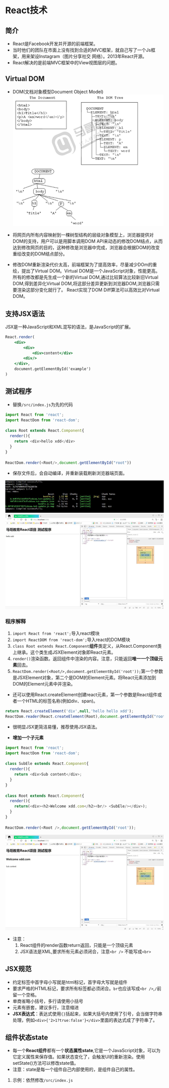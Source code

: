 # React技术

## 简介

* React是Facebook开发并开源的前端框架。  
* 当时他们的团队在市面上没有找到合适的MVC框架，就自己写了一个Js框架，用来架设Instagram（图片分享社交 网络）。2013年React开源。  
* React解决的是前端MVC框架中的View视图层的问题。  

## Virtual DOM

* DOM(文档对象模型Document Object Model)  
![react_003](../img/react_003.jpg)

* 将网页内所有内容映射到一棵树型结构的层级对象模型上，浏览器提供对DOM的支持，用户可以是用脚本调用DOM API来动态的修改DOM结点，从而达到修改网页的目的，这种修改是浏览器中完成，浏览器会根据DOM的改变重绘改变的DOM结点部分。
* 修改DOM重新渲染代价太高，前端框架为了提高效率，尽量减少DOm的重绘，提出了Virtual DOM。Virtual DOM是一个JavaScript对象，性能更高。所有的修改都是先生成一个新的Virtual DOM,通过比较算法比较新旧Virtual DOM,得到差异化Virtual DOM,将这部分差异更新到浏览器DOM,浏览器只需要渲染这部分变化就行了。
React实现了DOM Diff算法可以高效比对Virtual DOM。

## 支持JSX语法

JSX是一种JavaScript和XML混写的语法，是JavaScript的扩展。

````jsx
React.render(
    <div>
        <div>
            <div>content</div>
        <div/>
    </div>,
    document.getElementById('example')
)
````

## 测试程序

* 替换`/src/index.js`为先的代码

````js
import React from 'react';
import ReactDom from 'react-dom';

class Root extends React.Component{
  render(){
    return <div>hello xdd</div>
  }
}

ReactDom.render(<Root/>,document.getElementById("root"))
````

* 保存文件后，会自动编译，并重新装载刷新浏览器端页面。

![react_004](../img/react_004.jpg)  
![react_005](../img/react_005.jpg)

### 程序解释

1. `import React from 'react';`导入react模块
2. `import ReactDOM from 'react-dom';`导入react的DOM模块
3. `class Root extends React.Component`**组件**类定义，从React.Component类上继承。这个类生成JSXElement对象即React元素。
4. `render()`渲染函数。返回组件中渲染的内容。注意，只能返回**唯一一个顶级元素**回去。
5. `ReactDom.render(<Root/>,document.getElementById('root'));`第一个参数是JSXElement对象，第二个是DOM的Element元素。将React元素添加到DOM的Element元素中并渲染。

* 还可以使用React.createElement创建react元素，第一个参数是React组件或者一个HTML的标签名称(例如div、span)。

````js
return React.createElement('div',null,'hello hello xdd');
ReactDom.reader(React.createElement(Root),document.getElementById("root"));
````

* 很明显JSX更简洁易懂，推荐使用JSX语法。

* **增加一个子元素**

````js
import React from 'react';
import ReactDom from 'react-dom';

class SubEle extends React.Component{
  render(){
    return <div>Sub content</div>;
  }
}

class Root extends React.Component{
  render(){
    return(<div><h2>Welcome xdd.com</h2><br/> <SubEle/></div>);
  }
}

ReactDom.render(<Root />,document.getElementById('root'));
````

![react_006](../img/react_006.jpg)

* 注意：
    1. React组件的render函数return返回，只能是一个顶级元素
    2. JSX语法是XML,要求所有元素必须闭合，注意`<br />` 不能写成`<br>`

## JSX规范

* 约定标签中首字母小写就是html标记，首字母大写就是组件
* 要求严格的HTML标记，要求所有标签都必须闭合。`br`也应该写成`<br />`,`/`前留一个空格。
* 单商省略小括号，多行请使用小括号
* 元素有嵌套，建议多行，注意缩进
* **JSX表达式**：表达式使用`{}`括起来，如果大括号内使用了引号，会当做字符串处理，例如`<div>{'2>1?true:false'}</div>`里面的表达式成了字符串了。

## 组件状态state

* 每一个**React组件**都有一个**状态属性state**,它是一个JavaScript对象，可以为它定义属性来保存值。如果状态变化了，会触发UI的重新渲染。使用setState()方法可以修改state值。
* 注意：state是每一个组件自己内部使用的，是组件自己的属性。

1. 示例：依然修改`/src/index.js`

````js

````









